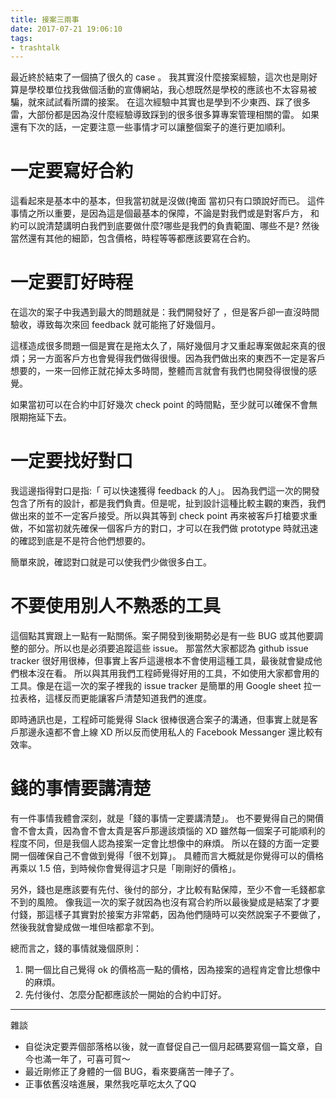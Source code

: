 ```yaml
---
title: 接案三兩事
date: 2017-07-21 19:06:10
tags:
- trashtalk
---
```


最近終於結束了一個搞了很久的 case 。
我其實沒什麼接案經驗，這次也是剛好算是學校單位找我做個活動的宣傳網站，我心想既然是學校的應該也不太容易被騙，就來試試看所謂的接案。
在這次經驗中其實也是學到不少東西、踩了很多雷，大部份都是因為沒什麼經驗導致踩到的很多很多算專案管理相關的雷。
如果還有下次的話，一定要注意一些事情才可以讓整個案子的進行更加順利。

<!-- more -->

# 一定要寫好合約

這看起來是基本中的基本，但我當初就是沒做(掩面
當初只有口頭說好而已。
這件事情之所以重要，是因為這是個最基本的保障，不論是對我們或是對客戶方，
和約可以說清楚講明白我們到底要做什麼?哪些是我們的負責範圍、哪些不是? 
然後當然還有其他的細節，包含價格，時程等等都應該要寫在合約。

# 一定要訂好時程

在這次的案子中我遇到最大的問題就是：我們開發好了 ，但是客戶卻一直沒時間驗收，導致每次來回 feedback 就可能拖了好幾個月。

這樣造成很多問題一個是實在是拖太久了，隔好幾個月才又重起專案做起來真的很煩；另一方面客戶方也會覺得我們做得很慢。因為我們做出來的東西不一定是客戶想要的，一來一回修正就花掉太多時間，整體而言就會有我們也開發得很慢的感覺。

如果當初可以在合約中訂好幾次 check point 的時間點，至少就可以確保不會無限期拖延下去。

# 一定要找好對口

我這邊指得對口是指:「 可以快速獲得 feedback 的人」。
因為我們這一次的開發包含了所有的設計，都是我們負責。但是呢，扯到設計這種比較主觀的東西，我們做出來的並不一定客戶接受。所以與其等到 check point 再來被客戶打槍要求重做，不如當初就先確保一個客戶方的對口，才可以在我們做 prototype 時就迅速的確認到底是不是符合他們想要的。

簡單來說，確認對口就是可以使我們少做很多白工。

# 不要使用別人不熟悉的工具

這個點其實跟上一點有一點關係。案子開發到後期勢必是有一些 BUG 或其他要調整的部分。所以也是必須要追蹤這些 issue。
那當然大家都認為 github issue tracker 很好用很棒，但事實上客戶這邊根本不會使用這種工具，最後就會變成他們根本沒在看。
所以與其用我們工程師覺得好用的工具，不如使用大家都會用的工具。像是在這一次的案子裡我的 issue tracker 是簡單的用 Google sheet 拉一拉表格，這樣反而更能讓客戶清楚知道我們的進度。

即時通訊也是，工程師可能覺得 Slack 很棒很適合案子的溝通，但事實上就是客戶那邊永遠都不會上線 XD
所以反而使用私人的 Facebook Messanger 還比較有效率。

# 錢的事情要講清楚

有一件事情我體會深刻，就是「錢的事情一定要講清楚」。
也不要覺得自己的開價會不會太貴，因為會不會太貴是客戶那邊該煩惱的 XD
雖然每一個案子可能順利的程度不同，但是我個人認為接案一定會比想像中的麻煩。
所以在錢的方面一定要開一個確保自己不會做到覺得「很不划算」。
具體而言大概就是你覺得可以的價格再乘以 1.5 倍，到時候你會覺得這才只是「剛剛好的價格」。

另外，錢也是應該要有先付、後付的部分，才比較有點保障，至少不會一毛錢都拿不到的風險。
像我這一次的案子就因為也沒有寫合約所以最後變成是結案了才要付錢，那這樣子其實對於接案方非常虧，因為他們隨時可以突然說案子不要做了，然後我就會變成做一堆但啥都拿不到。

總而言之，錢的事情就幾個原則：

1. 開一個比自己覺得 ok 的價格高一點的價格，因為接案的過程肯定會比想像中的麻煩。
2. 先付後付、怎麼分配都應該於一開始的合約中訂好。

----------

雜談

- 自從決定要弄個部落格以後，就一直督促自己一個月起碼要寫個一篇文章，自今也滿一年了，可喜可賀～
- 最近剛修正了身體的一個 BUG，看來要痛苦一陣子了。
- 正事依舊沒啥進展，果然我吃草吃太久了QQ
